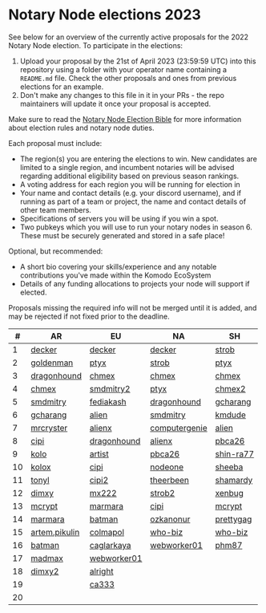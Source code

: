 # Notary Node elections 2023

See below for an overview of the currently active proposals for the 2022 Notary Node election.
To participate in the elections:

1. Upload your proposal by the 21st of April 2023 (23:59:59 UTC) into this repository using a folder with your operator name containing a `README.md` file. Check the other proposals and ones from previous elections for an example.
2. Don't make any changes to this file in it in your PRs - the repo maintainers will update it once your proposal is accepted.

Make sure to read the [Notary Node Election Bible](https://github.com/KomodoPlatform/dPoW/blob/dev/doc/bible.md) for more information about election rules and notary node duties.

Each proposal must include:
- The region(s) you are entering the elections to win. New candidates are limited to a single region, and incumbent notaries will be advised regarding additional eligibility based on previous season rankings.
- A voting address for each region you will be running for election in
- Your name and contact details (e.g. your discord username), and if running as part of a team or project, the name and contact details of other team members. 
- Specifications of servers you will be using if you win a spot.
- Two pubkeys which you will use to run your notary nodes in season 6. These must be securely generated and stored in a safe place!

Optional, but recommended:
- A short bio covering your skills/experience and any notable contributions you've made within the Komodo EcoSystem
- Details of any funding allocations to projects your node will support if elected.

Proposals missing the required info will not be merged until it is added, and may be rejected if not fixed prior to the deadline.



| #  | AR                                                                    |  EU                                                                   | NA                                                               | SH                                                             |
| -- | --------------------------------------------------------------------- | ----------------------------------------------------------------------|------------------------------------------------------------------| ---------------------------------------------------------------|
| 1  | [decker](decker/README.md "RB4ddQGvuQBPfpw6dcefF8AFZekVJc9tem")       | [decker](decker/README.md "RKjE9R2FLLmEUm7DKQ714ehMqSE7qdT3rv")       | [decker](decker/README.md "RELzVBrc9WtrJxtNihWKfEVXVhj72dBAoQ")  | [strob](strob/README.md "RStrobSH68ke1eFmxNehVuJczTEpFX3C4f")  |
| 2  | [goldenman](goldenman/README.md "RRfaF1s266XULS8HsF1kCFcfLASCCgEdSN") | [ptyx](ptyx/README.md "RUHbExoy17yC3ig146D1xuKTi2EdJdHoSH")           | [strob](strob/README.md "RStrobNmEspEAgB8Jtt6ncK8tCWcGm77na")    | [ptyx](ptyx/README.md "RJajXoXCioyt3cxwRc2XD4qw1xUTKGShjX")    |
| 3  | [dragonhound](dragonhound/README.md "RT3PBi6wBLvUySxtykehejsVTLKgCEwbzu") | [chmex](chmex/README.md "RTVKa9Dqa1bfzLDCSUo5zmfHFZBZyr3ftW")     | [chmex](chmex/README.md "RMKfy7zjSvvKgC7tQReYrRSFfEFFGkZkFc")    | [chmex](chmex/README.md "RQxfyScivdSERChE2vYT9oFA7dWQzzPR4K")  |
| 4  | [chmex](chmex/README.md "RDLQrPQPDK3W3L6EdGGXstyNNYFT8fVLqH")         | [smdmitry2](smdmitry/README.md "RSMDNNEUvCRii6ebwJJRt2D1zucW4Sf5M9")  | [ptyx](ptyx/README.md "RHZAnQxv6tGajPppWywpkP5W8JXQR3QEvi")      | [chmex2](chmex/README.md "RYJV8pCtv4wtsvwFhLm1tn7hW3KDv9gcjR") |
| 5  | [smdmitry](smdmitry/README.md "RSMDSHtX6f26fsi9dPY4WdCoF9zJygYLoE")   | [fediakash](fediakash/README.md "RJvm1a6SoGfjS6WDobLTPJEjHrAFHv7md1") | [dragonhound](dragonhound/README.md "RKpigLeT5rgXy31yubpgWcJ91i1TZbZg5h")   | [gcharang](gcharang/README.md "RTWgfK47pbhyHWcqEMQUyEK6dtf7VpBYYB")   |
| 6  | [gcharang](gcharang/README.md "RUbzhiGcGNeY2Nffi3NfH4pfjcjmhRcAiv")   | [alien](alien/README.md "RJLHaPxyj26J7tEq3twBbELhSBhKKtur58")         | [smdmitry](smdmitry/README.md "RSMDNAqCKFZKyVAbr1Bm3qh3mcB13E6rzU")         | [kmdude](kmdude/README.md "RKUz1GrTmY7B6FGUtM4LSywBRM9RQco3zE")       |
| 7  | [mrcryster](mrcryster/README.md "RBrgAEXWTDQ4Vi5oEG2JfDB1rjG2jQwi9j") | [alienx](alien/README.md "RENN26kwEn8EemrMQBiWy7d1pquP2TxqhH")    | [computergenie](computergenie/README.md "RComputerGenieForNotaryNode2wnZhnX")   | [alien](alien/README.md "RSSHE5ek7JWbAUuByYXt25VJZSE6dH6R5R")         |
| 8  | [cipi](cipi/README.md "RE1NaK7Bp5Xy127nbFLmu4QVxPPnQkoe4h")           | [dragonhound](dragonhound/README.md "RTj2SYWR7AM5fGN1RHSatpnmHSwyNsvz1p") | [alienx](alien/README.md "RANNhna6cLTUxV13jgM3eb52XzLbTHUPhf")          | [pbca26](pbca26/README.md "RDFx92kdrjg2hMdyYXZY58c2EChF5zA2sb")     |
| 9  | [kolo](kolo/README.md "RKCXF7EYaAJHmiyDKmubhQ88dYc7CbTZxx")           | [artist](artistahmed/README.md "RWRJ71K8CaBqkftHegSKiGu3koYn9s31dq")  | [pbca26](pbca26/README.md "RSKESo2oSPgaHwqn6Jt5fEEktRGFbWANKQ")             | [shin-ra77](shin-ra77/README.md "R9hH4fEW9Xy8kxSQF7GQQKJ3SDy1Qy3auQ") |
| 10 | [kolox](kolo/README.md "RPFUCG4nE5EfR41P4rcYmMbKgxmu9Ex8kX")          | [cipi](cipi/README.md "RTMSZ28BvFvy9eGE8FTSstX1APXMXimXdN")           | [nodeone](nodeone/README.md "RNjeQcneBWgkPFk1stynJWN9gnNLpgBzud")           | [sheeba](sheeba/README.md "RR7CECKj4aT7BC7Exq6a5AteVoPRyHEFyx")       |
| 11 | [tonyl](tonyl/README.md "RLpHDdR1Ez3YyLY1QVbsKxuPNn8eeLR47z")         | [cipi2](cipi/README.md "RM4YM5gPfP3ooueQxSpyv5cL7hp6xpaBik")          | [theerbeen](theerbeen/README.md "RXbwWvgd3RoMVmxwvHqBMDPTt33CxN6nzP")       | [shamardy](shamardy/README.md "RRqTDgBX3hhKh4JdYFzTcmxegA5n7GQeW7")   | 
| 12 | [dimxy](dimxy/README.md "RSmGPk9KjoK8rGeAGKPkBxA8XSBQ3RinJ7")         | [mx222](mx222/README.md "RAGTPcaNh3DRmsckA1ugSJZdo64jXGn8jo")         | [strob2](strob/README.md "RStrobARDwHKBDntCa2Ko6oi91n4YMpgSB")              | [xenbug](xen/README.md "RSukahoT7BDPNmhWF3ZLHetBUpbRoaaFzq")          |
| 13 | [mcrypt](mcrypt/README.md "RT6ftBsPBPCwErGSti35hLJuzWLEyH3RK4")       | [marmara](MarmaraChain/README.md "RYa7pC7dNLejeu5q2Kst7Mef1VBTEoqiMD")| [cipi](cipi/README.md "RGayMoe7ptHwmAfVcDsZPnrxM4EsW1REMy")                 | [mcrypt](mcrypt/README.md "RKPfsdqTYXLPpW2XXbx5kExoT7JUs2pijG")       |
| 14 | [marmara](MarmaraChain/README.md "RPZYurYawfnRLdsLqHzf79KJuNicTJVVfV")| [batman](batman/README.md "RVwVrUqgAM863ydJNf479Xvt1RfEthynyh")       | [ozkanonur](ozkanonur/README.md "RSP8FSK2fcgmRjEhjRJg7nJ9uaxNwsmWBx")       | [prettygag](prettygag/README.md "RNBBQDQQJtucpMUa6FKhz17XfTvXzbeWAy") |
| 15 | [artem.pikulin](artem.pikulin/README.md "RAhjfR4ZThUKfgFf1evmJmTtAZmGfHp2BM")| [colmapol](colmapol/README.md "RRWV31MTaEnddDjSzonSLMXVSqEWkPBHX1")       | [who-biz](who-biz/README.md "RGCCcjSkszZNMMfH9fRcY1MHc5CHWbt6gQ")          | [who-biz](who-biz/README.md "REyFgygqWpDtYjKhz214CkA6hrA27d6cxX")  |
| 16 | [batman](batman/README.md "RUEYAufF3Di8c5sycJgsVZdsH4BSqhM59u")              | [caglarkaya](caglarkaya/README.md "RJDNzABv4VsfTUvVzhg5UsEAVmXq5cjrUH")   | [webworker01](webworker01/README.md "RRhPGq2dwNwpNreeAemcnK5e6pVrq9pkPV")  | [phm87](phm87/README.md "RYBMXPrMQGw21bdc3MHNh2ZBwmBiPhitsh")  |
| 17 | [madmax](madmax/README.md "RYRyw6fzDGNoRc7SBSB1UJRRmoaajkAfae")              | [webworker01](webworker01/README.md "RKUnQ7nLXQ5dUFanYVYxwsgLDPcRDD9iJm") |                                                                            |                                                                    |
| 18 | [dimxy2](dimxy/README.md "RQonayk6bF8RrpxCbMmkqfJgkBfCnR1TDJ")               | [alright](alright/README.md "RRiPromiseToNotarizeThisTime9FchTZ")         |                                                                            |                                                                    |
| 19 |                                                                              | [ca333](ca333/README.md "REy7zH2xmvheTDvVbnxQDm8m8mcp1RdeBy")             |                                                                            |                                                                    |
| 20 |                                                                              |                                                                           |                                                                            |                                                                    |

